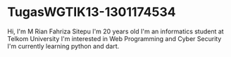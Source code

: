 # TugasWGTIK13-1301174534
Hi, I'm M Rian Fahriza Sitepu
I'm 20 years old
I'm an informatics student at Telkom University
I'm interested in Web Programming and Cyber Security
I'm currently learning python and dart.
